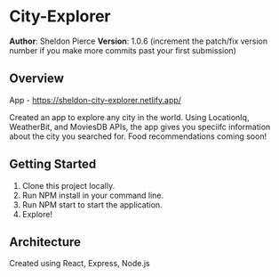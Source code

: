 # City-Explorer

**Author**: Sheldon Pierce
**Version**: 1.0.6 (increment the patch/fix version number if you make more commits past your first submission)

## Overview
<!-- Provide a high level overview of what this application is and why you are building it, beyond the fact that it's an assignment for this class. (i.e. What's your problem domain?) -->
App - https://sheldon-city-explorer.netlify.app/

Created an app to explore any city in the world. Using LocationIq, WeatherBit, and MoviesDB APIs, the app gives you speciifc information about the city you searched for. Food recommendations coming soon!

## Getting Started
<!-- What are the steps that a user must take in order to build this app on their own machine and get it running? -->
1. Clone this project locally.
2. Run NPM install in your command line.
3. Run NPM start to start the application.
4. Explore!

## Architecture
<!-- Provide a detailed description of the application design. What technologies (languages, libraries, etc) you're using, and any other relevant design information. -->
Created using React, Express, Node.js
